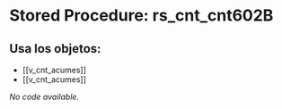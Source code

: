 # Stored Procedure: rs_cnt_cnt602B

## Usa los objetos:
- [[v_cnt_acumes]]
- [[v_cnt_acumes]]

*No code available.*
